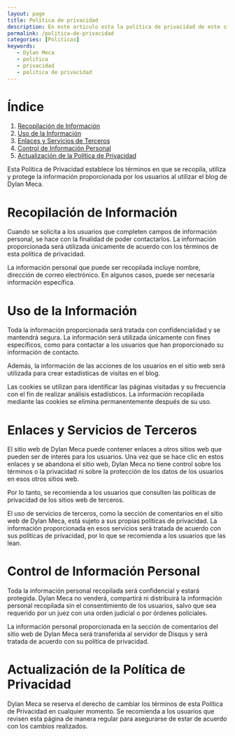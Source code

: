 ```yaml
---
layout: page
title: Política de privacidad
description: En este articulo esta la política de privacidad de este sitio web y ahi se muestra la privacidad del usuario dentro de nuestro sitio web y muchas cosas más.
permalink: /politica-de-privacidad
categories: [Politicas]
keywords:
   - Dylan Meca
   - politica
   - privacidad
   - politica de privacidad
---
```


# Índice

1. [Recopilación de Información](#recopilacion-de-información)
2. [Uso de la Información](#uso-de-la-información)
3. [Enlaces y Servicios de Terceros](#enlaces-y-servicios-de-terceros)
4. [Control de Información Personal](#control-de-información-personal)
7. [Actualización de la Política de Privacidad](#actualización-de-la-política-de-privacidad)

Esta Política de Privacidad establece los términos en que se recopila, utiliza y protege la información proporcionada por los usuarios al utilizar el blog de Dylan Meca.

# Recopilación de Información
Cuando se solicita a los usuarios que completen campos de información personal, se hace con la finalidad de poder contactarlos. La información proporcionada será utilizada únicamente de acuerdo con los términos de esta política de privacidad.

La información personal que puede ser recopilada incluye nombre, dirección de correo electrónico. En algunos casos, puede ser necesaria información específica.

# Uso de la Información
Toda la información proporcionada será tratada con confidencialidad y se mantendrá segura. La información será utilizada únicamente con fines específicos, como para contactar a los usuarios que han proporcionado su información de contacto.

Además, la información de las acciones de los usuarios en el sitio web será utilizada para crear estadísticas de visitas en el blog.

Las cookies se utilizan para identificar las páginas visitadas y su frecuencia con el fin de realizar análisis estadísticos. La información recopilada mediante las cookies se elimina permanentemente después de su uso.

# Enlaces y Servicios de Terceros
El sitio web de Dylan Meca puede contener enlaces a otros sitios web que pueden ser de interés para los usuarios. Una vez que se hace clic en estos enlaces y se abandona el sitio web, Dylan Meca no tiene control sobre los términos o la privacidad ni sobre la protección de los datos de los usuarios en esos otros sitios web.

Por lo tanto, se recomienda a los usuarios que consulten las políticas de privacidad de los sitios web de terceros.

El uso de servicios de terceros, como la sección de comentarios en el sitio web de Dylan Meca, está sujeto a sus propias políticas de privacidad. La información proporcionada en esos servicios será tratada de acuerdo con sus políticas de privacidad, por lo que se recomienda a los usuarios que las lean.

# Control de Información Personal
Toda la información personal recopilada será confidencial y estará protegida. Dylan Meca no venderá, compartirá ni distribuirá la información personal recopilada sin el consentimiento de los usuarios, salvo que sea requerido por un juez con una orden judicial o por órdenes policiales.

La información personal proporcionada en la sección de comentarios del sitio web de Dylan Meca será transferida al servidor de Disqus y será tratada de acuerdo con su política de privacidad.

# Actualización de la Política de Privacidad
Dylan Meca se reserva el derecho de cambiar los términos de esta Política de Privacidad en cualquier momento. Se recomienda a los usuarios que revisen esta página de manera regular para asegurarse de estar de acuerdo con los cambios realizados.

